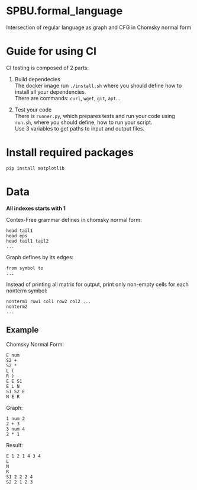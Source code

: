 # SPBU.formal_language
Intersection of regular language as graph and CFG in Chomsky normal form

# Guide for using CI
CI testing is composed of 2 parts:
1. Build dependecies  
The docker image run `./install.sh` where you should define how to install all your dependencies.  
There are commands: `curl`, `wget`, `git`, `apt`...

2. Test your code  
There is `runner.py`, which prepares tests and run your code using `run.sh`, where you should define, how to run your script.  
Use 3 variables to get paths to input and output files.

# Install required packages
```
pip install matplotlib
```

# Data
**All indexes starts with 1**

Contex-Free grammar defines in chomsky normal form:
```
head tail1
head eps
head tail1 tail2
...
```
Graph defines by its edges:
```
from symbol to
... 
```
Instead of printing all matrix for output, print only non-empty cells for each nonterm symbol:
```
nonterm1 row1 col1 row2 col2 ...
nonterm2
...
```
## Example
Chomsky Normal Form:
```
E num
S2 +
S2 *
L (
R )
E E S1
E L N
S1 S2 E
N E R
```
Graph:
```
1 num 2
2 + 3
3 num 4
2 * 1
```
Result:
```
E 1 2 1 4 3 4
L
N
R
S1 2 2 2 4
S2 2 1 2 3
```
